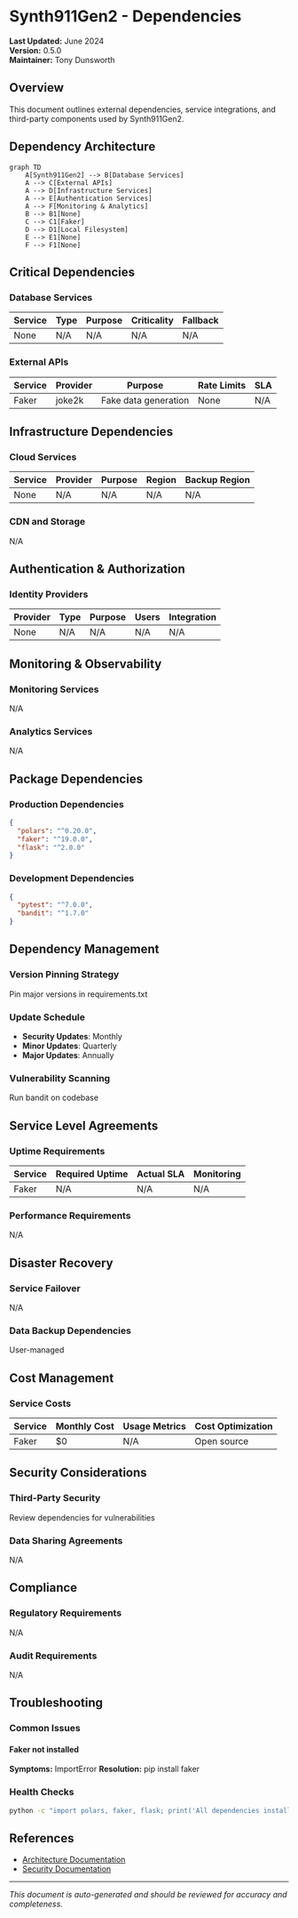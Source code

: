 # Synth911Gen2 - Dependencies

**Last Updated:** June 2024  
**Version:** 0.5.0  
**Maintainer:** Tony Dunsworth

## Overview

This document outlines external dependencies, service integrations, and third-party components used by Synth911Gen2.

## Dependency Architecture

```mermaid
graph TD
    A[Synth911Gen2] --> B[Database Services]
    A --> C[External APIs]
    A --> D[Infrastructure Services]
    A --> E[Authentication Services]
    A --> F[Monitoring & Analytics]
    B --> B1[None]
    C --> C1[Faker]
    D --> D1[Local Filesystem]
    E --> E1[None]
    F --> F1[None]
```

## Critical Dependencies

### Database Services

| Service | Type | Purpose | Criticality | Fallback |
|---------|------|---------|-------------|----------|
| None | N/A | N/A | N/A | N/A |

### External APIs

| Service | Provider | Purpose | Rate Limits | SLA |
|---------|----------|---------|-------------|-----|
| Faker | joke2k | Fake data generation | None | N/A |

## Infrastructure Dependencies

### Cloud Services

| Service | Provider | Purpose | Region | Backup Region |
|---------|----------|---------|--------|---------------|
| None | N/A | N/A | N/A | N/A |

### CDN and Storage

N/A

## Authentication & Authorization

### Identity Providers

| Provider | Type | Purpose | Users | Integration |
|----------|------|---------|-------|-------------|
| None | N/A | N/A | N/A | N/A |

## Monitoring & Observability

### Monitoring Services

N/A

### Analytics Services

N/A

## Package Dependencies

### Production Dependencies

```json
{
  "polars": "^0.20.0",
  "faker": "^19.0.0",
  "flask": "^2.0.0"
}
```

### Development Dependencies

```json
{
  "pytest": "^7.0.0",
  "bandit": "^1.7.0"
}
```

## Dependency Management

### Version Pinning Strategy

Pin major versions in requirements.txt

### Update Schedule

- **Security Updates**: Monthly
- **Minor Updates**: Quarterly
- **Major Updates**: Annually

### Vulnerability Scanning

Run bandit on codebase

## Service Level Agreements

### Uptime Requirements

| Service | Required Uptime | Actual SLA | Monitoring |
|---------|----------------|------------|------------|
| Faker | N/A | N/A | N/A |

### Performance Requirements

N/A

## Disaster Recovery

### Service Failover

N/A

### Data Backup Dependencies

User-managed

## Cost Management

### Service Costs

| Service | Monthly Cost | Usage Metrics | Cost Optimization |
|---------|-------------|---------------|-------------------|
| Faker | $0 | N/A | Open source |

## Security Considerations

### Third-Party Security

Review dependencies for vulnerabilities

### Data Sharing Agreements

N/A

## Compliance

### Regulatory Requirements

N/A

### Audit Requirements

N/A

## Troubleshooting

### Common Issues

#### Faker not installed
**Symptoms:** ImportError
**Resolution:** pip install faker

### Health Checks

```bash
python -c "import polars, faker, flask; print('All dependencies installed')"
```

## References

- [Architecture Documentation](architecture.md)
- [Security Documentation](data-security.md)

---

*This document is auto-generated and should be reviewed for accuracy and completeness.* 